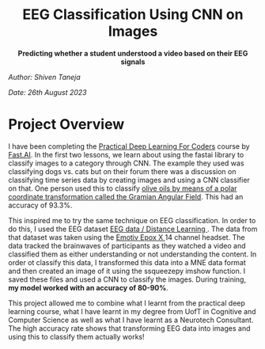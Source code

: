 # <center> EEG Classification Using CNN on Images</center>
**<center>Predicting whether a student understood a video based on their EEG signals</center>**

*Author: Shiven Taneja*

*Date: 26th August 2023*


# Project Overview

I have been completing the [Practical Deep Learning For Coders](https://course.fast.ai/) course by [Fast.AI](https://fast.ai). In the first two lessons, we learn about using the fastai library to classify images to a category through CNN. The example they used was classifying dogs vs. cats but on their forum there was a discussion on classifying time series data by creating images and using a CNN classifier on that. One person used this to classify [olive oils by means of a polar coordinate transformation called the Gramian Angular Field](https://forums.fast.ai/t/share-your-work-here/27676/366). This had an accuracy of 93.3%.

This inspired me to try the same technique on EEG classification. In order to do this, I used the EEG dataset [EEG data / Distance Learning ](https://www.kaggle.com/datasets/madyanomar/eeg-data-distance-learning-environment). The data from that dataset was taken using the [Emotiv Epox X ](https://www.emotiv.com/epoc-x/)14 channel headset. The data tracked the brainwaves of participants as they watched a video and classified them as either understanding or not understanding the content. In order ot classify this data, I transformed this data into a MNE data format and then created an image of it using the ssqueezepy imshow function. I saved these files and used a CNN to classify the images. During training, **my model worked with an accuracy of 80-90%**. 

This project allowed me to combine what I learnt from the practical deep learning course, what I have learnt in my degree from UofT in Cognitive and Computer Science as well as what I have learnt as a Neurotech Consultant. The high accuracy rate shows that transforming EEG data into images and using this to classify them actually works!
